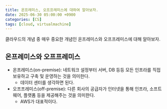 ```yaml
---
title: 온프레미스, 오프프레미스에 대하여 알아보자.
date: 2025-06-30 05:00:00 +0900
categories: [CS]
tags: [cloud, virtualmachine]
---
```


클라우드의 개념 중 매우 중요한 개념인 온프레미스와 오프프레미스에 대해 알아보자.

## **온프레미스와 오프프레미스**

- 온프레미스(on-premise): 네트워크 설정부터 서버, DB 등등 모든 인프라를 직접 보유하고 구축 및 운영하는 것을 의미한다.
  - 데이터 센터를 생각하면 된다.
- 오프프레미스(off-premise): 다른 회사의 공급자가 인터넷을 통해 인프라, 소프트웨어, 플랫폼 등을 제공해주는 것을 의미한다.
  - AWS가 대표적이다.
